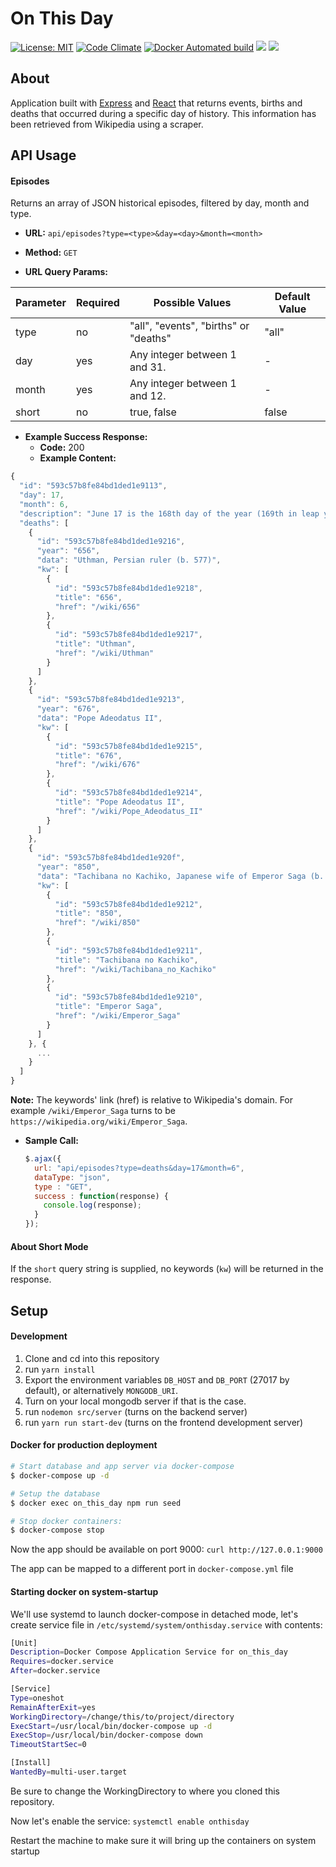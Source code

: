 # On This Day

[![License: MIT](https://img.shields.io/badge/License-MIT-blue.svg)](https://opensource.org/licenses/MIT)
[![Code Climate](https://codeclimate.com/github/sasalatart/on-this-day/badges/gpa.svg)](https://codeclimate.com/github/sasalatart/on-this-day)
[![Docker Automated build](https://img.shields.io/docker/automated/jrottenberg/ffmpeg.svg)](sasalatart/on-this-day)
[![](https://images.microbadger.com/badges/version/sasalatart/on-this-day.svg)](https://microbadger.com/images/sasalatart/on-this-day)
[![](https://images.microbadger.com/badges/image/sasalatart/on-this-day.svg)](https://microbadger.com/images/sasalatart/on-this-day)

## About

Application built with [Express](https://expressjs.com/) and [React](https://facebook.github.io/react/) that returns events, births and deaths that occurred during a specific day of history. This information has been retrieved from Wikipedia using a scraper.

## API Usage

#### Episodes

Returns an array of JSON historical episodes, filtered by day, month and type.

- **URL:** `api/episodes?type=<type>&day=<day>&month=<month>`

- **Method:** `GET`

- **URL Query Params:**

| Parameter | Required | Possible Values                       | Default Value |
|-----------|----------|---------------------------------------|---------------|
| type      | no       | "all", "events", "births" or "deaths" | "all"         |
| day       | yes      | Any integer between 1 and 31.         | -             |
| month     | yes      | Any integer between 1 and 12.         | -             |
| short     | no       | true, false                           | false         |

- **Example Success Response:**
  - **Code:** 200
  - **Example Content:**

```js
{
  "id": "593c57b8fe84bd1ded1e9113",
  "day": 17,
  "month": 6,
  "description": "June 17 is the 168th day of the year (169th in leap years) in the Gregorian calendar. There are 197 days remaining until the end of the year. This date is slightly more likely to fall on a Wednesday, Friday or Sunday (58 in 400 years each) than on Monday or Tuesday (57), and slightly less likely to occur on a Thursday or Saturday (56).",
  "deaths": [
    {
      "id": "593c57b8fe84bd1ded1e9216",
      "year": "656",
      "data": "Uthman, Persian ruler (b. 577)",
      "kw": [
        {
          "id": "593c57b8fe84bd1ded1e9218",
          "title": "656",
          "href": "/wiki/656"
        },
        {
          "id": "593c57b8fe84bd1ded1e9217",
          "title": "Uthman",
          "href": "/wiki/Uthman"
        }
      ]
    },
    {
      "id": "593c57b8fe84bd1ded1e9213",
      "year": "676",
      "data": "Pope Adeodatus II",
      "kw": [
        {
          "id": "593c57b8fe84bd1ded1e9215",
          "title": "676",
          "href": "/wiki/676"
        },
        {
          "id": "593c57b8fe84bd1ded1e9214",
          "title": "Pope Adeodatus II",
          "href": "/wiki/Pope_Adeodatus_II"
        }
      ]
    },
    {
      "id": "593c57b8fe84bd1ded1e920f",
      "year": "850",
      "data": "Tachibana no Kachiko, Japanese wife of Emperor Saga (b. 786)",
      "kw": [
        {
          "id": "593c57b8fe84bd1ded1e9212",
          "title": "850",
          "href": "/wiki/850"
        },
        {
          "id": "593c57b8fe84bd1ded1e9211",
          "title": "Tachibana no Kachiko",
          "href": "/wiki/Tachibana_no_Kachiko"
        },
        {
          "id": "593c57b8fe84bd1ded1e9210",
          "title": "Emperor Saga",
          "href": "/wiki/Emperor_Saga"
        }
      ]
    }, {
      ...
    }
  ]
}
```

**Note:** The keywords' link (href) is relative to Wikipedia's domain. For example `/wiki/Emperor_Saga` turns to be `https://wikipedia.org/wiki/Emperor_Saga`.

- **Sample Call:**
  ```javascript
  $.ajax({
    url: "api/episodes?type=deaths&day=17&month=6",
    dataType: "json",
    type : "GET",
    success : function(response) {
      console.log(response);
    }
  });
  ```

#### About Short Mode

If the `short` query string is supplied, no keywords (`kw`) will be returned in the response.

## Setup

#### Development

1. Clone and cd into this repository
2. run `yarn install`
3. Export the environment variables `DB_HOST` and `DB_PORT` (27017 by default), or alternatively `MONGODB_URI`.
4. Turn on your local mongodb server if that is the case.
5. run `nodemon src/server` (turns on the backend server)
6. run `yarn run start-dev` (turns on the frontend development server)

#### Docker for production deployment

```sh
# Start database and app server via docker-compose
$ docker-compose up -d

# Setup the database
$ docker exec on_this_day npm run seed

# Stop docker containers:
$ docker-compose stop
```

Now the app should be available on port 9000:  `curl http://127.0.0.1:9000`

The app can be mapped to a different port in `docker-compose.yml` file

#### Starting docker on system-startup

We'll use systemd to launch docker-compose in detached mode, let's create service file in `/etc/systemd/system/onthisday.service` with contents:

```sh
[Unit]
Description=Docker Compose Application Service for on_this_day
Requires=docker.service
After=docker.service

[Service]
Type=oneshot
RemainAfterExit=yes
WorkingDirectory=/change/this/to/project/directory
ExecStart=/usr/local/bin/docker-compose up -d
ExecStop=/usr/local/bin/docker-compose down
TimeoutStartSec=0

[Install]
WantedBy=multi-user.target
```

Be sure to change the WorkingDirectory to where you cloned this repository.

Now let's enable the service: `systemctl enable onthisday`

Restart the machine to make sure it will bring up the containers on system startup

